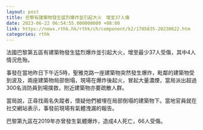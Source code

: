 ```yaml
---
layout: post
title: 巴黎有建築物發生猛烈爆炸並引起大火　增至37人傷
date: 2023-06-22 06:54:55.000000000 +08:00
link: https://news.rthk.hk/rthk/ch/component/k2/1705835-20230622.htm
categories: rthk
---
```


法國巴黎第五區有建築物發生猛烈爆炸並引起大火，增至最少37人受傷，其中4人情況危殆。

事發在當地昨日下午近5時，聖雅克路一座建築物突然發生爆炸，毗鄰的建築物受到波及，兩座建築物局部倒塌，現場在爆炸後起火，冒起大量濃煙，當局派出超過300名消防員到場撲救，附近建築物亦要疏散人群。

當局說，正尋找兩名失蹤者，懷疑他們被埋在局部倒塌的建築物下。當地官員就在社交網站表示，事發前現場有氣體洩漏的報告。

巴黎第九區在2019年亦曾發生氣體爆炸，造成4人死亡，66人受傷。
